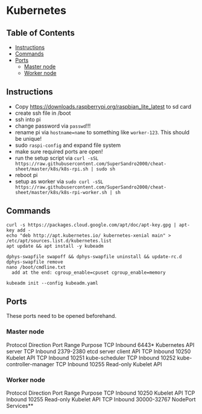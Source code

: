 # Kubernetes

## Table of Contents

* [Instructions](#instructions)
* [Commands](#commands)
* [Ports](#ports)
  * [Master node](#master-node)
  * [Worker node](#worker-node)

## Instructions

- Copy <https://downloads.raspberrypi.org/raspbian_lite_latest> to sd card
- create ssh file in /boot
- ssh into pi
- change password via `passwd`!!!
- rename pi via `hostname=name` to something like `worker-123`. This should be unique!
- sudo `raspi-config` and expand file system
- make sure required ports are open!
- run the setup script via `curl -sSL https://raw.githubusercontent.com/SuperSandro2000/cheat-sheet/master/k8s/k8s-rpi.sh | sudo sh`
- reboot pi
- setup as worker via `sudo curl -sSL https://raw.githubusercontent.com/SuperSandro2000/cheat-sheet/master/k8s/k8s-rpi-worker.sh | sh`

## Commands

```
curl -s https://packages.cloud.google.com/apt/doc/apt-key.gpg | apt-key add -
echo "deb http://apt.kubernetes.io/ kubernetes-xenial main" > /etc/apt/sources.list.d/kubernetes.list
apt update && apt install -y kubeadm

dphys-swapfile swapoff && dphys-swapfile uninstall && update-rc.d dphys-swapfile remove
nano /boot/cmdline.txt
  add at the end: cgroup_enable=cpuset cgroup_enable=memory

kubeadm init --config kubeadm.yaml
```

## Ports

These ports need to be opened beforehand.

### Master node

Protocol Direction Port Range Purpose TCP Inbound 6443* Kubernetes API server TCP Inbound 2379-2380 etcd server client API TCP Inbound 10250 Kubelet API TCP Inbound 10251 kube-scheduler TCP Inbound 10252 kube-controller-manager TCP Inbound 10255 Read-only Kubelet API

### Worker node

Protocol Direction Port Range Purpose TCP Inbound 10250 Kubelet API TCP Inbound 10255 Read-only Kubelet API TCP Inbound 30000-32767 NodePort Services**
